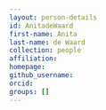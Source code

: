 ```yaml
---
layout: person-details
id: AnitadeWaard
first-name: Anita
last-name: de Waard
collection: people
affiliation:
homepage:
github_username: 
orcid:
groups: []
---
```

